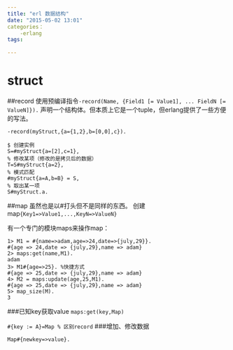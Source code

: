 ```yaml
---
title: "erl 数据结构"
date: "2015-05-02 13:01"
categories：
    -erlang
tags:
    
---
```

# struct

##record 
使用预编译指令`-record(Name, {Field1 [= Value1],
              ...
               FieldN [= ValueN]}).`
声明一个结构体。但本质上它是一个tuple，但erlang提供了一些方便的写法。

```
-record(myStruct,{a={1,2},b=[0,0],c}).

$ 创建实例
S=#myStruct{a=[2],c=1},
% 修改某项（修改的是拷贝后的数据）
T=S#myStruct{a=2},
% 模式匹配
#myStruct{a=A,b=B} = S,
% 取出某一项
S#myStruct.a.
```

##map 
虽然也是以#打头但不是同样的东西。
创建map`{Key1=>Value1,...,KeyN=>ValueN}`

有一个专门的模块maps来操作map：

```
1> M1 = #{name=>adam,age=>24,date=>{july,29}}.
#{age => 24,date => {july,29},name => adam}
2> maps:get(name,M1).
adam
3> M1#{age=>25}. %快捷方式
#{age => 25,date => {july,29},name => adam}
4> M2 = maps:update(age,25,M1).
#{age => 25,date => {july,29},name => adam}
5> map_size(M).
3
```
###已知key获取value
`` maps:get(key,Map) ``

`` #{key := A}=Map % 区别record ``
###增加、修改数据

`` Map#{newkey=>value}. ``
